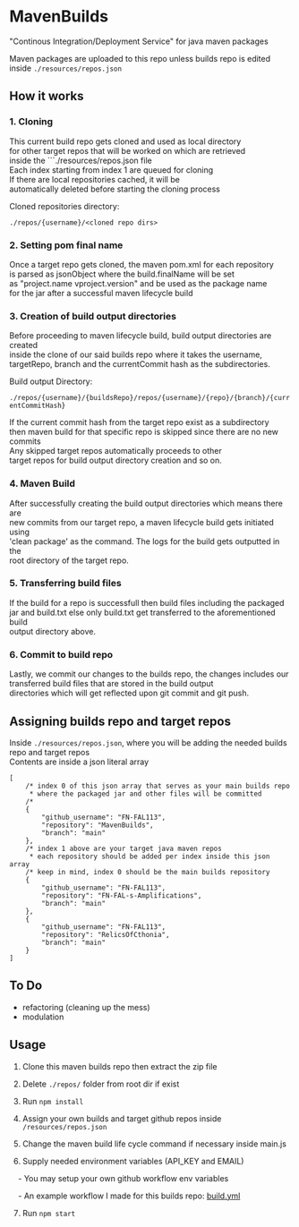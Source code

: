 # MavenBuilds

"Continous Integration/Deployment Service" for java maven packages

Maven packages are uploaded to this repo unless builds repo is edited inside ```./resources/repos.json```

## How it works

### 1. Cloning
This current build repo gets cloned and used as local directory<br/>
for other target repos that will be worked on which are retrieved<br/>
inside the ```./resources/repos.json file<br/>
Each index starting from index 1 are queued for cloning<br/>
If there are local repositories cached, it will be<br/>
automatically deleted before starting the cloning process

Cloned repositories directory:

``./repos/{username}/<cloned repo dirs>``<br/>

### 2. Setting pom final name
Once a target repo gets cloned, the maven pom.xml for each repository<br/>
is parsed as jsonObject where the build.finalName will be set<br/>
as "project.name vproject.version" and be used as the package name<br/>
for the jar after a successful maven lifecycle build

### 3. Creation of build output directories
Before proceeding to maven lifecycle build, build output directories are created<br/>
inside the clone of our said builds repo where it takes the username,<br/>
targetRepo, branch and the currentCommit hash as the subdirectories.

Build output Directory:

``./repos/{username}/{buildsRepo}/repos/{username}/{repo}/{branch}/{currentCommitHash}``<br/>

If the current commit hash from the target repo exist as a subdirectory<br/>
then maven build for that specific repo is skipped since there are no new commits<br/>
Any skipped target repos automatically proceeds to other<br/>
target repos for build output directory creation and so on.

### 4. Maven Build
After successfully creating the build output directories which means there are<br/>
new commits from our target repo, a maven lifecycle build gets initiated using<br/>
'clean package' as the command. The logs for the build gets outputted in the<br/>
root directory of the target repo. 

### 5. Transferring build files
If the build for a repo is successfull then build files including the packaged<br/>
jar and build.txt else only build.txt get transferred to the aforementioned build<br/>
output directory above.

### 6. Commit to build repo
Lastly, we commit our changes to the builds repo, the changes includes our<br/>
transferred build files that are stored in the build output<br/>
directories which will get reflected upon git commit and git push.<br/>

## Assigning builds repo and target repos
Inside ```./resources/repos.json```, where you will be adding the needed builds repo and target repos<br/>
Contents are inside a json literal array<br/>
```
[
    /* index 0 of this json array that serves as your main builds repo
     * where the packaged jar and other files will be committed
    /* 
    {
        "github_username": "FN-FAL113",
        "repository": "MavenBuilds",
        "branch": "main"
    },
    /* index 1 above are your target java maven repos 
     * each repository should be added per index inside this json array
    /* keep in mind, index 0 should be the main builds repository
    { 
        "github_username": "FN-FAL113",
        "repository": "FN-FAL-s-Amplifications",
        "branch": "main"
    },
    {
        "github_username": "FN-FAL113",
        "repository": "RelicsOfCthonia",
        "branch": "main"
    }
]
```

## To Do
- refactoring (cleaning up the mess)
- modulation

## Usage
1. Clone this maven builds repo then extract the zip file

2. Delete ```./repos/``` folder from root dir if exist
 
3. Run ```npm install```

4. Assign your own builds and target github repos inside ```/resources/repos.json```

5. Change the maven build life cycle command if necessary inside main.js

6. Supply needed environment variables (API_KEY and EMAIL)<br>

&nbsp;&nbsp;&nbsp;&nbsp;- You may setup your own github workflow env variables

&nbsp;&nbsp;&nbsp;&nbsp;- An example workflow I made for this builds repo: [build.yml](https://github.com/FN-FAL113/MavenBuilds/blob/main/.github/workflows/build.yml)

7. Run ```npm start```
